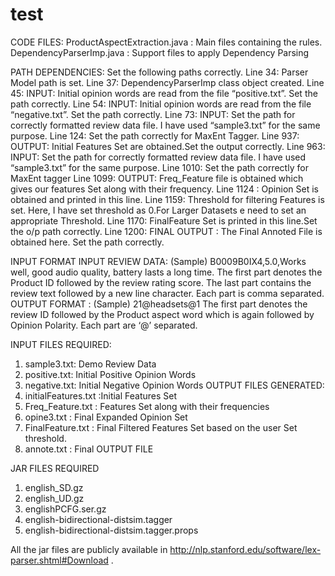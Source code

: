 # test
CODE FILES:
ProductAspectExtraction.java : Main files containing the rules.
DependencyParserImp.java : Support files to apply Dependency Parsing


PATH DEPENDENCIES: Set the following paths correctly.
Line 34: Parser Model path is set.
Line 37: DependencyParserImp class object created.
Line 45: INPUT:  Initial opinion words are read from the file “positive.txt”. Set the path correctly.
Line 54: INPUT: Initial opinion words are read from the file “negative.txt”. Set the path correctly.
Line 73: INPUT: Set the path for correctly formatted review data file. I have used “sample3.txt” for the same purpose.
Line 124: Set the path correctly for MaxEnt Tagger.
Line 937: OUTPUT: Initial Features Set are obtained.Set the output correctly.
Line 963: INPUT: Set the path for correctly formatted review data file. I have used “sample3.txt” for the same purpose.
Line 1010: Set the path correctly for  MaxEnt tagger
Line 1099: OUTPUT: Freq_Feature file is obtained which gives our features Set along with their frequency.
Line 1124 : Opinion Set is obtained and printed in this line.
Line 1159: Threshold for filtering Features is set. Here, I have set threshold as 0.For Larger Datasets e need to set an appropriate Threshold.
Line 1170:  FinalFeature Set is printed in this line.Set the o/p path correctly.
Line 1200: FINAL OUTPUT : The Final Annoted File is obtained here. Set the path correctly. 

INPUT FORMAT
INPUT REVIEW DATA: (Sample)
B0009B0IX4,5.0,Works well, good audio quality, battery lasts a long time.
The first part denotes the Product ID followed by the review rating score. The last part contains the review text followed by a new line character. Each part is comma separated.
OUTPUT FORMAT : (Sample)
21@headsets@1
The first part denotes the review ID followed by the Product aspect word which is again followed by Opinion Polarity.
Each part are ‘@’ separated.

INPUT FILES REQUIRED:
1) sample3.txt: Demo Review Data
2) positive.txt: Initial Positive Opinion Words
3) negative.txt: Initial Negative Opinion Words
OUTPUT FILES GENERATED:
1) initialFeatures.txt :Initial Features Set
2) Freq_Feature.txt : Features Set along with their frequencies
3) opine3.txt : Final Expanded Opinion Set
4) FinalFeature.txt : Final Filtered Features Set based on the user Set threshold.
5) annote.txt : Final OUTPUT FILE

JAR FILES REQUIRED
1) english_SD.gz
2) english_UD.gz
3) englishPCFG.ser.gz
4) english-bidirectional-distsim.tagger
5) english-bidirectional-distsim.tagger.props

All the jar files are publicly available in http://nlp.stanford.edu/software/lex-parser.shtml#Download .
